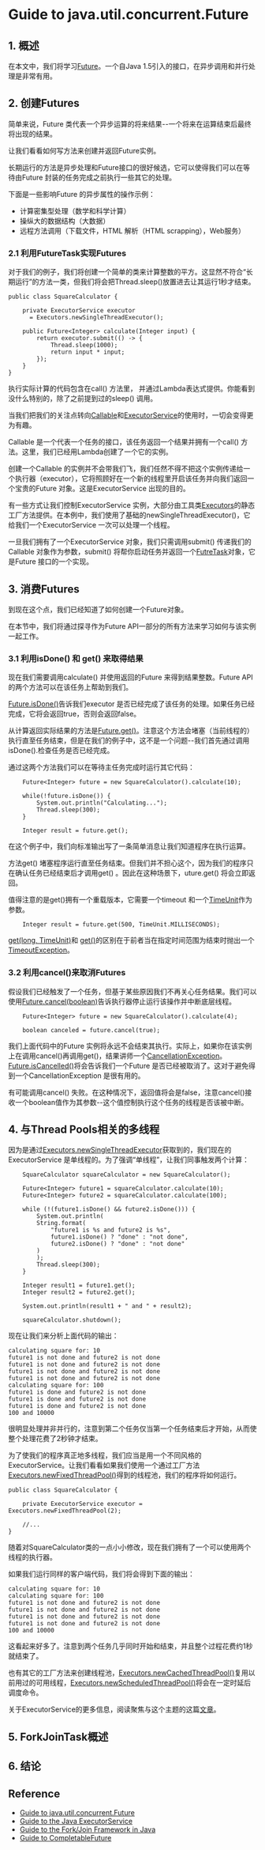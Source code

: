 # Guide to java.util.concurrent.Future
## 1. 概述
在本文中，我们将学习[Future](https://docs.oracle.com/javase/8/docs/api/java/util/concurrent/Future.html)。一个自Java 1.5引入的接口，在异步调用和并行处理是非常有用。
## 2. 创建Futures
简单来说，Future 类代表一个异步运算的将来结果--一个将来在运算结束后最终将出现的结果。

让我们看看如何写方法来创建并返回Future实例。

长期运行的方法是异步处理和Future接口的很好候选，它可以使得我们可以在等待由Future 封装的任务完成之前执行一些其它的处理。

下面是一些影响Future 的异步属性的操作示例：
- 计算密集型处理（数学和科学计算）
- 操纵大的数据结构（大数据）
- 远程方法调用（下载文件，HTML 解析（HTML scrapping），Web服务）
### 2.1 利用FutureTask实现Futures
对于我们的例子，我们将创建一个简单的类来计算整数的平方。这显然不符合“长期运行”的方法一类，但我们将会把Thread.sleep()放置进去让其运行1秒才结束。
```
public class SquareCalculator {    
    
    private ExecutorService executor 
      = Executors.newSingleThreadExecutor();
    
    public Future<Integer> calculate(Integer input) {
        return executor.submit(() -> {
            Thread.sleep(1000);
            return input * input;
        });
    }
}
```
执行实际计算的代码包含在call() 方法里， 并通过Lambda表达式提供。你能看到没什么特别的，除了之前提到过的sleep() 调用。

当我们把我们的关注点转向[Callable](https://docs.oracle.com/javase/8/docs/api/java/util/concurrent/Callable.html)和[ExecutorService](https://docs.oracle.com/javase/8/docs/api/java/util/concurrent/ExecutorService.html)的使用时，一切会变得更为有趣。

Callable 是一个代表一个任务的接口，该任务返回一个结果并拥有一个call() 方法。这里，我们已经用Lambda创建了一个它的实例。

创建一个Callable 的实例并不会带我们飞，我们任然不得不把这个实例传递给一个执行器（executor），它将照顾好在一个新的线程里开启该任务并向我们返回一个宝贵的Future 对象。这是ExecutorService 出现的目的。

有一些方式让我们控制ExecutorService 实例，大部分由工具类[Executors](https://docs.oracle.com/javase/8/docs/api/java/util/concurrent/Executors.html)的静态工厂方法提供。在本例中，我们使用了基础的newSingleThreadExecutor()，它给我们一个ExecutorService 一次可以处理一个线程。

一旦我们拥有了一个ExecutorService 对象，我们只需调用submit() 传递我们的Callable 对象作为参数，submit() 将帮你启动任务并返回一个[FutreTask](https://docs.oracle.com/javase/8/docs/api/java/util/concurrent/FutureTask.html)对象，它是Future 接口的一个实现。
## 3. 消费Futures
到现在这个点，我们已经知道了如何创建一个Future对象。

在本节中，我们将通过探寻作为Future API一部分的所有方法来学习如何与该实例一起工作。
### 3.1 利用isDone() 和 get() 来取得结果
现在我们需要调用calculate() 并使用返回的Future 来得到结果整数。Future API的两个方法可以在该任务上帮助到我们。

[Future.isDone()](https://docs.oracle.com/javase/8/docs/api/java/util/concurrent/Future.html#isDone--)告诉我们executor 是否已经完成了该任务的处理。如果任务已经完成，它将会返回true，否则会返回false。

从计算返回实际结果的方法是[Future.get()](https://docs.oracle.com/javase/8/docs/api/java/util/concurrent/Future.html#get--)。注意这个方法会堵塞（当前线程的）执行直至任务结束，但是在我们的例子中，这不是一个问题--我们首先通过调用isDone().检查任务是否已经完成。

通过这两个方法我们可以在等待主任务完成时运行其它代码：
```
    Future<Integer> future = new SquareCalculator().calculate(10);

    while(!future.isDone()) {
        System.out.println("Calculating...");
        Thread.sleep(300);
    }

    Integer result = future.get();
```
在这个例子中，我们向标准输出写了一条简单消息让我们知道程序在执行运算。

方法get() 堵塞程序运行直至任务结束。但我们并不担心这个，因为我们的程序只在确认任务已经结束后才调用get() 。因此在这种场景下，uture.get() 将会立即返回。

值得注意的是get()拥有一个重载版本，它需要一个timeout 和一个[TimeUnit](https://docs.oracle.com/javase/8/docs/api/java/util/concurrent/TimeUnit.html)作为参数。
```
    Integer result = future.get(500, TimeUnit.MILLISECONDS);
```
[get(long, TimeUnit)](https://docs.oracle.com/javase/8/docs/api/java/util/concurrent/Future.html#get-long-java.util.concurrent.TimeUnit-)和 [get()](https://docs.oracle.com/javase/8/docs/api/java/util/concurrent/Future.html#get--)的区别在于前者当在指定时间范围为结束时抛出一个[TimeoutException](https://docs.oracle.com/javase/8/docs/api/java/util/concurrent/TimeoutException.html)。
### 3.2 利用cancel()来取消Futures
假设我们已经触发了一个任务，但基于某些原因我们不再关心任务结果。我们可以使用[Future.cancel(boolean)](https://docs.oracle.com/javase/8/docs/api/java/util/concurrent/Future.html#cancel-boolean-)告诉执行器停止运行该操作并中断底层线程。
```
    Future<Integer> future = new SquareCalculator().calculate(4);

    boolean canceled = future.cancel(true);
```
我们上面代码中的Future 实例将永远不会结束其执行。实际上，如果你在该实例上在调用cancel()再调用get()，结果讲师一个[CancellationException](https://docs.oracle.com/javase/8/docs/api/java/util/concurrent/CancellationException.html)。[Future.isCancelled()](https://docs.oracle.com/javase/8/docs/api/java/util/concurrent/Future.html#isCancelled--)将会告诉我们一个Future 是否已经被取消了。这对于避免得到一个CancellationException 是很有用的。

有可能调用cancel() 失败。在这种情况下，返回值将会是false，注意cancel()接收一个boolean值作为其参数--这个值控制执行这个任务的线程是否该被中断。
## 4. 与Thread Pools相关的多线程
因为是通过[Executors.newSingleThreadExecutor](https://docs.oracle.com/javase/8/docs/api/java/util/concurrent/Executors.html#newSingleThreadExecutor--)获取到的，我们现在的ExecutorService 是单线程的。为了强调“单线程”，让我们同事触发两个计算：
```
    SquareCalculator squareCalculator = new SquareCalculator();

    Future<Integer> future1 = squareCalculator.calculate(10);
    Future<Integer> future2 = squareCalculator.calculate(100);

    while (!(future1.isDone() && future2.isDone())) {
        System.out.println(
        String.format(
            "future1 is %s and future2 is %s", 
            future1.isDone() ? "done" : "not done", 
            future2.isDone() ? "done" : "not done"
        )
        );
        Thread.sleep(300);
    }

    Integer result1 = future1.get();
    Integer result2 = future2.get();

    System.out.println(result1 + " and " + result2);

    squareCalculator.shutdown();
```
现在让我们来分析上面代码的输出：
```
calculating square for: 10
future1 is not done and future2 is not done
future1 is not done and future2 is not done
future1 is not done and future2 is not done
future1 is not done and future2 is not done
calculating square for: 100
future1 is done and future2 is not done
future1 is done and future2 is not done
future1 is done and future2 is not done
100 and 10000
```
很明显处理并非并行的，注意到第二个任务仅当第一个任务结束后才开始，从而使整个处理花费了2秒钟才结束。

为了使我们的程序真正地多线程，我们应当是用一个不同风格的ExecutorService。让我们看看如果我们使用一个通过工厂方法[Executors.newFixedThreadPool()](https://docs.oracle.com/javase/8/docs/api/java/util/concurrent/Executors.html#newFixedThreadPool-int-)得到的线程池，我们的程序将如何运行。
```
public class SquareCalculator {
 
    private ExecutorService executor = Executors.newFixedThreadPool(2);
    
    //...
}
```
随着对SquareCalculator类的一点小小修改，现在我们拥有了一个可以使用两个线程的执行器。

如果我们运行同样的客户端代码，我们将会得到下面的输出：
```
calculating square for: 10
calculating square for: 100
future1 is not done and future2 is not done
future1 is not done and future2 is not done
future1 is not done and future2 is not done
future1 is not done and future2 is not done
100 and 10000
```
这看起来好多了。注意到两个任务几乎同时开始和结束，并且整个过程花费约1秒就结束了。

也有其它的工厂方法来创建线程池，[Executors.newCachedThreadPool()](https://docs.oracle.com/javase/8/docs/api/java/util/concurrent/Executors.html#newCachedThreadPool--)复用以前用过的可用线程，[Executors.newScheduledThreadPool()](https://docs.oracle.com/javase/8/docs/api/java/util/concurrent/Executors.html#newScheduledThreadPool-int-)将会在一定时延后调度命令。 

关于ExecutorService的更多信息，阅读聚焦与这个主题的这篇[文章](https://www.baeldung.com/java-executor-service-tutorial)。
## 5. ForkJoinTask概述
## 6. 结论

## Reference
- [Guide to java.util.concurrent.Future](https://www.baeldung.com/java-future)
- [Guide to the Java ExecutorService](https://www.baeldung.com/java-executor-service-tutorial)
- [Guide to the Fork/Join Framework in Java](https://www.baeldung.com/java-fork-join)
- [Guide to CompletableFuture](https://www.baeldung.com/java-completablefuture)